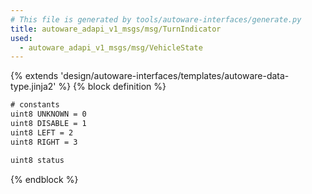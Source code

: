```yaml
---
# This file is generated by tools/autoware-interfaces/generate.py
title: autoware_adapi_v1_msgs/msg/TurnIndicator
used:
  - autoware_adapi_v1_msgs/msg/VehicleState
---
```


{% extends 'design/autoware-interfaces/templates/autoware-data-type.jinja2' %}
{% block definition %}

```txt
# constants
uint8 UNKNOWN = 0
uint8 DISABLE = 1
uint8 LEFT = 2
uint8 RIGHT = 3

uint8 status
```

{% endblock %}
